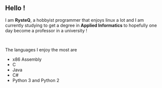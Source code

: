 ## Hello !

I am **RysteQ**, a hobbyist programmer that enjoys linux a lot and I am currently studying to get a degree in **Applied Informatics** to hopefully one day become a professor in a university !

<br>

The languages I enjoy the most are

- x86 Assembly
- C
- Java
- C#
- Python 3 and Python 2
